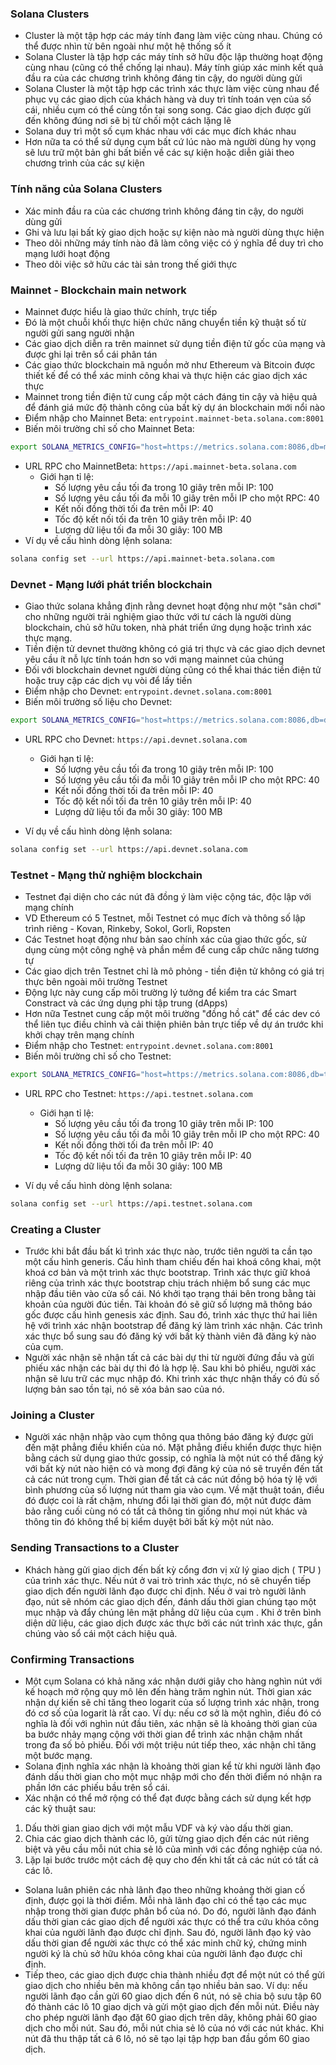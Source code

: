 ### Solana Clusters
- Cluster là một tập hợp các máy tính đang làm việc cùng nhau. Chúng có thể được nhìn từ bên ngoài như một hệ thống số ít
- Solana Cluster là tập hợp các máy tính sở hữu độc lập thường hoạt động cùng nhau (cũng có thể chống lại nhau). Máy tính giúp xác minh kết quả đầu ra của các chương trình không đáng tin cậy, do người dùng gửi
- Solana Cluster là một tập hợp các trình xác thực làm việc cùng nhau để phục vụ các giao dịch của khách hàng và duy trì tính toán vẹn của số cái, nhiều cụm có thể cùng tồn tại song song. Các giao dịch được gửi đến không đúng nơi sẽ bị từ chối một cách lặng lẽ
- Solana duy trì một số cụm khác nhau với các mục đích khác nhau 
- Hơn nữa ta có thể sử dụng cụm bất cứ lúc nào mà người dùng hy vọng sẽ lưu trữ một bản ghi bất biến về các sự kiện hoặc diễn giải theo chương trình của các sự kiện

### Tính năng của Solana Clusters
- Xác minh đầu ra của các chương trình không đáng tin cậy, do người dùng gửi
- Ghi và lưu lại bất kỳ giao dịch hoặc sự kiện nào mà người dùng thực hiện
- Theo dõi những máy tính nào đã làm công việc có ý nghĩa để duy trì cho mạng lưới hoạt động
- Theo dõi việc sở hữu các tài sản trong thế giới thực

### Mainnet - Blockchain main network
- Mainnet được hiểu là giao thức chính, trực tiếp
- Đó là một chuỗi khối thực hiện chức năng chuyển tiền kỹ thuật số từ người gửi sang người nhận
- Các giao dịch diễn ra trên mainnet sử dụng tiền điện tử gốc của mạng và được ghi lại trên sổ cái phân tán
- Các giao thức blockchain mã nguồn mở như Ethereum và Bitcoin được thiết kế để có thể xác minh công khai và thực hiện các giao dịch xác thực
- Mainnet trong tiền điện tử cung cấp một cách đáng tin cậy và hiệu quả để đánh giá mức độ thành công của bất kỳ dự án blockchain mới nổi nào
- Điểm nhập cho Mainnet Beta: `entrypoint.mainnet-beta.solana.com:8001`
- Biến môi trường chỉ số cho Mainnet Beta:
```bash
export SOLANA_METRICS_CONFIG="host=https://metrics.solana.com:8086,db=mainnet-beta,u=mainnet-beta_write,p=password"
```
- URL RPC cho MainnetBeta: `https://api.mainnet-beta.solana.com`
  - Giới hạn tỉ lệ:
    - Số lượng yêu cầu tối đa trong 10 giây trên mỗi IP: 100
    - Số lượng yêu cầu tối đa mỗi 10 giây trên mỗi IP cho một RPC: 40
    - Kết nối đồng thời tối đa trên mỗi IP: 40
    - Tốc độ kết nối tối đa trên 10 giây trên mỗi IP: 40
    - Lượng dữ liệu tối đa mỗi 30 giây: 100 MB
- Ví dụ về cấu hình dòng lệnh solana:
```bash
solana config set --url https://api.mainnet-beta.solana.com
```

### Devnet - Mạng lưới phát triển blockchain
- Giao thức solana khẳng định rằng devnet hoạt động như một "sân chơi" cho những người trải nghiệm giao thức với tư cách là người dùng blockchain, chủ sở hữu token, nhà phát triển ứng dụng hoặc trình xác thực mạng.
- Tiền điện tử devnet thường không có giá trị thực và các giao dịch devnet yêu cầu ít nỗ lực tính toán hơn so với mạng mainnet của chúng 
- Đối với blockchain devnet người dùng cũng có thể khai thác tiền điện tử hoặc truy cập các dịch vụ vòi để lấy tiền 
- Điểm nhập cho Devnet: `entrypoint.devnet.solana.com:8001`
- Biến môi trường số liệu cho Devnet:

```bash
export SOLANA_METRICS_CONFIG="host=https://metrics.solana.com:8086,db=devnet,u=scratch_writer,p=topsecret"
```
- URL RPC cho Devnet: `https://api.devnet.solana.com`
  - Giới hạn tỉ lệ:
    - Số lượng yêu cầu tối đa trong 10 giây trên mỗi IP: 100
    - Số lượng yêu cầu tối đa mỗi 10 giây trên mỗi IP cho một RPC: 40
    - Kết nối đồng thời tối đa trên mỗi IP: 40
    - Tốc độ kết nối tối đa trên 10 giây trên mỗi IP: 40
    - Lượng dữ liệu tối đa mỗi 30 giây: 100 MB

- Ví dụ về cấu hình dòng lệnh solana:

```bash
solana config set --url https://api.devnet.solana.com
```

### Testnet - Mạng thử nghiệm blockchain
- Testnet đại diện cho các nút đã đồng ý làm việc cộng tác, độc lập với mạng chính
- VD Ethereum có 5 Testnet, mỗi Testnet có mục đích và thông số lập trình riêng - Kovan, Rinkeby, Sokol, Gorli, Ropsten
- Các Testnet hoạt động như bản sao chính xác của giao thức gốc, sử dụng cùng một công nghệ và phần mềm để cung cấp chức năng tương tự
- Các giao dịch trên Testnet chỉ là mô phỏng - tiền điện tử không có giá trị thực bên ngoài môi trường Testnet
- Động lực này cung cấp môi trường lý tưởng để kiểm tra các Smart Constract và các ứng dụng phi tập trung (dApps)
- Hơn nữa Testnet cung cấp một môi trường "đồng hồ cát" để các dev có thể liên tục điều chỉnh và cải thiện phiên bản trực tiếp về dự án trước khi khởi chạy trên mạng chính 
- Điểm nhập cho Testnet: `entrypoint.devnet.solana.com:8001`
- Biến môi trường chỉ số cho Testnet:

```bash
export SOLANA_METRICS_CONFIG="host=https://metrics.solana.com:8086,db=tds,u=testnet_write,p=c4fa841aa918bf8274e3e2a44d77568d9861b3ea"
```
- URL RPC cho Testnet: `https://api.testnet.solana.com`
  - Giới hạn tỉ lệ:
    - Số lượng yêu cầu tối đa trong 10 giây trên mỗi IP: 100
    - Số lượng yêu cầu tối đa mỗi 10 giây trên mỗi IP cho một RPC: 40
    - Kết nối đồng thời tối đa trên mỗi IP: 40
    - Tốc độ kết nối tối đa trên 10 giây trên mỗi IP: 40
    - Lượng dữ liệu tối đa mỗi 30 giây: 100 MB

- Ví dụ về cấu hình dòng lệnh solana:

```bash
solana config set --url https://api.testnet.solana.com
```

### Creating a Cluster
- Trước khi bắt đầu bất kì trình xác thực nào, trước tiên người ta cần tạo một cấu hình generis. Cấu hình tham chiếu đến hai khoá công khai, một khoá cơ bản và một trình xác thực bootstrap. Trình xác thực giữ khoá riêng của trình xác thực bootstrap chịu trách nhiệm bổ sung các mục nhập đầu tiên vào cửa sổ cái. Nó khởi tạo trạng thái bên trong bằng tài khoản của người đúc tiền. Tài khoản đó sẽ giữ số lượng mã thông báo gốc được cấu hình genesis xác định. Sau đó, trình xác thực thứ hai liên hệ với trình xác nhận bootstrap để đăng ký làm trình xác nhận. Các trình xác thực bổ sung sau đó đăng ký với bất kỳ thành viên đã đăng ký nào của cụm.
- Người xác nhận sẽ nhận tất cả các bài dự thi từ người đứng đầu và gửi phiếu xác nhận các bài dự thi đó là hợp lệ. Sau khi bỏ phiếu, người xác nhận sẽ lưu trữ các mục nhập đó. Khi trình xác thực nhận thấy có đủ số lượng bản sao tồn tại, nó sẽ xóa bản sao của nó.

### Joining a Cluster
- Người xác nhận nhập vào cụm thông qua thông báo đăng ký được gửi đến mặt phẳng điều khiển của nó. Mặt phẳng điều khiển được thực hiện bằng cách sử dụng giao thức gossip, có nghĩa là một nút có thể đăng ký với bất kỳ nút nào hiện có và mong đợi đăng ký của nó sẽ truyền đến tất cả các nút trong cụm. Thời gian để tất cả các nút đồng bộ hóa tỷ lệ với bình phương của số lượng nút tham gia vào cụm. Về mặt thuật toán, điều đó được coi là rất chậm, nhưng đổi lại thời gian đó, một nút được đảm bảo rằng cuối cùng nó có tất cả thông tin giống như mọi nút khác và thông tin đó không thể bị kiểm duyệt bởi bất kỳ một nút nào.

### Sending Transactions to a Cluster
- Khách hàng gửi giao dịch đến bất kỳ cổng đơn vị xử lý giao dịch ( TPU ) của trình xác thực. Nếu nút ở vai trò trình xác thực, nó sẽ chuyển tiếp giao dịch đến người lãnh đạo được chỉ định. Nếu ở vai trò người lãnh đạo, nút sẽ nhóm các giao dịch đến, đánh dấu thời gian chúng tạo một mục nhập và đẩy chúng lên mặt phẳng dữ liệu của cụm . Khi ở trên bình diện dữ liệu, các giao dịch được xác thực bởi các nút trình xác thực, gắn chúng vào sổ cái một cách hiệu quả.

### Confirming Transactions
- Một cụm Solana có khả năng xác nhận dưới giây cho hàng nghìn nút với kế hoạch mở rộng quy mô lên đến hàng trăm nghìn nút. Thời gian xác nhận dự kiến sẽ chỉ tăng theo logarit của số lượng trình xác nhận, trong đó cơ số của logarit là rất cao. Ví dụ: nếu cơ sở là một nghìn, điều đó có nghĩa là đối với nghìn nút đầu tiên, xác nhận sẽ là khoảng thời gian của ba bước nhảy mạng cộng với thời gian để trình xác nhận chậm nhất trong đa số bỏ phiếu. Đối với một triệu nút tiếp theo, xác nhận chỉ tăng một bước mạng.
- Solana định nghĩa xác nhận là khoảng thời gian kể từ khi người lãnh đạo đánh dấu thời gian cho một mục nhập mới cho đến thời điểm nó nhận ra phần lớn các phiếu bầu trên sổ cái.
- Xác nhận có thể mở rộng có thể đạt được bằng cách sử dụng kết hợp các kỹ thuật sau:
1. Dấu thời gian giao dịch với một mẫu VDF và ký vào dấu thời gian.
2. Chia các giao dịch thành các lô, gửi từng giao dịch đến các nút riêng biệt và yêu cầu mỗi nút chia sẻ lô của mình với các đồng nghiệp của nó.
3. Lặp lại bước trước một cách đệ quy cho đến khi tất cả các nút có tất cả các lô.
- Solana luân phiên các nhà lãnh đạo theo những khoảng thời gian cố định, được gọi là thời điểm. Mỗi nhà lãnh đạo chỉ có thể tạo các mục nhập trong thời gian được phân bổ của nó. Do đó, người lãnh đạo đánh dấu thời gian các giao dịch để người xác thực có thể tra cứu khóa công khai của người lãnh đạo được chỉ định. Sau đó, người lãnh đạo ký vào dấu thời gian để người xác thực có thể xác minh chữ ký, chứng minh người ký là chủ sở hữu khóa công khai của người lãnh đạo được chỉ định.
- Tiếp theo, các giao dịch được chia thành nhiều đợt để một nút có thể gửi giao dịch cho nhiều bên mà không cần tạo nhiều bản sao. Ví dụ: nếu người lãnh đạo cần gửi 60 giao dịch đến 6 nút, nó sẽ chia bộ sưu tập 60 đó thành các lô 10 giao dịch và gửi một giao dịch đến mỗi nút. Điều này cho phép người lãnh đạo đặt 60 giao dịch trên dây, không phải 60 giao dịch cho mỗi nút. Sau đó, mỗi nút chia sẻ lô của nó với các nút khác. Khi nút đã thu thập tất cả 6 lô, nó sẽ tạo lại tập hợp ban đầu gồm 60 giao dịch.
